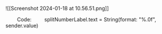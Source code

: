 ![[Screenshot 2024-01-18 at 10.56.51.png]]

        Code:
        splitNumberLabel.text = String(format: "%.0f", sender.value) 






